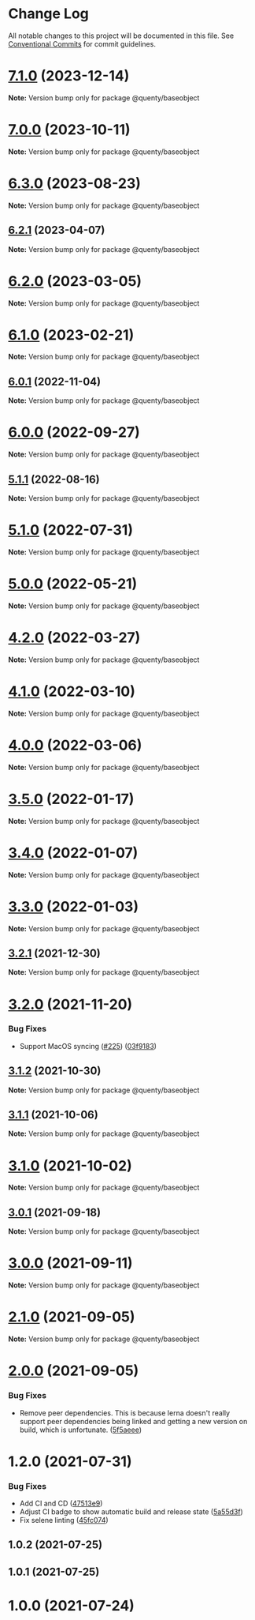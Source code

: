# Change Log

All notable changes to this project will be documented in this file.
See [Conventional Commits](https://conventionalcommits.org) for commit guidelines.

# [7.1.0](https://github.com/Quenty/NevermoreEngine/compare/@quenty/baseobject@7.0.0...@quenty/baseobject@7.1.0) (2023-12-14)

**Note:** Version bump only for package @quenty/baseobject





# [7.0.0](https://github.com/Quenty/NevermoreEngine/compare/@quenty/baseobject@6.3.0...@quenty/baseobject@7.0.0) (2023-10-11)

**Note:** Version bump only for package @quenty/baseobject





# [6.3.0](https://github.com/Quenty/NevermoreEngine/compare/@quenty/baseobject@6.2.1...@quenty/baseobject@6.3.0) (2023-08-23)

**Note:** Version bump only for package @quenty/baseobject





## [6.2.1](https://github.com/Quenty/NevermoreEngine/compare/@quenty/baseobject@6.2.0...@quenty/baseobject@6.2.1) (2023-04-07)

**Note:** Version bump only for package @quenty/baseobject





# [6.2.0](https://github.com/Quenty/NevermoreEngine/compare/@quenty/baseobject@6.1.0...@quenty/baseobject@6.2.0) (2023-03-05)

**Note:** Version bump only for package @quenty/baseobject





# [6.1.0](https://github.com/Quenty/NevermoreEngine/compare/@quenty/baseobject@6.0.1...@quenty/baseobject@6.1.0) (2023-02-21)

**Note:** Version bump only for package @quenty/baseobject





## [6.0.1](https://github.com/Quenty/NevermoreEngine/compare/@quenty/baseobject@6.0.0...@quenty/baseobject@6.0.1) (2022-11-04)

**Note:** Version bump only for package @quenty/baseobject





# [6.0.0](https://github.com/Quenty/NevermoreEngine/compare/@quenty/baseobject@5.1.1...@quenty/baseobject@6.0.0) (2022-09-27)

**Note:** Version bump only for package @quenty/baseobject





## [5.1.1](https://github.com/Quenty/NevermoreEngine/compare/@quenty/baseobject@5.1.0...@quenty/baseobject@5.1.1) (2022-08-16)

**Note:** Version bump only for package @quenty/baseobject





# [5.1.0](https://github.com/Quenty/NevermoreEngine/compare/@quenty/baseobject@5.0.0...@quenty/baseobject@5.1.0) (2022-07-31)

**Note:** Version bump only for package @quenty/baseobject





# [5.0.0](https://github.com/Quenty/NevermoreEngine/compare/@quenty/baseobject@4.2.0...@quenty/baseobject@5.0.0) (2022-05-21)

**Note:** Version bump only for package @quenty/baseobject





# [4.2.0](https://github.com/Quenty/NevermoreEngine/compare/@quenty/baseobject@4.1.0...@quenty/baseobject@4.2.0) (2022-03-27)

**Note:** Version bump only for package @quenty/baseobject





# [4.1.0](https://github.com/Quenty/NevermoreEngine/compare/@quenty/baseobject@4.0.0...@quenty/baseobject@4.1.0) (2022-03-10)

**Note:** Version bump only for package @quenty/baseobject





# [4.0.0](https://github.com/Quenty/NevermoreEngine/compare/@quenty/baseobject@3.5.0...@quenty/baseobject@4.0.0) (2022-03-06)

**Note:** Version bump only for package @quenty/baseobject





# [3.5.0](https://github.com/Quenty/NevermoreEngine/compare/@quenty/baseobject@3.4.0...@quenty/baseobject@3.5.0) (2022-01-17)

**Note:** Version bump only for package @quenty/baseobject





# [3.4.0](https://github.com/Quenty/NevermoreEngine/compare/@quenty/baseobject@3.3.0...@quenty/baseobject@3.4.0) (2022-01-07)

**Note:** Version bump only for package @quenty/baseobject





# [3.3.0](https://github.com/Quenty/NevermoreEngine/compare/@quenty/baseobject@3.2.1...@quenty/baseobject@3.3.0) (2022-01-03)

**Note:** Version bump only for package @quenty/baseobject





## [3.2.1](https://github.com/Quenty/NevermoreEngine/compare/@quenty/baseobject@3.2.0...@quenty/baseobject@3.2.1) (2021-12-30)

**Note:** Version bump only for package @quenty/baseobject





# [3.2.0](https://github.com/Quenty/NevermoreEngine/compare/@quenty/baseobject@3.1.2...@quenty/baseobject@3.2.0) (2021-11-20)


### Bug Fixes

* Support MacOS syncing ([#225](https://github.com/Quenty/NevermoreEngine/issues/225)) ([03f9183](https://github.com/Quenty/NevermoreEngine/commit/03f918392c6a5bdd33f8a17c38de371d1e06c67a))





## [3.1.2](https://github.com/Quenty/NevermoreEngine/compare/@quenty/baseobject@3.1.1...@quenty/baseobject@3.1.2) (2021-10-30)

**Note:** Version bump only for package @quenty/baseobject





## [3.1.1](https://github.com/Quenty/NevermoreEngine/compare/@quenty/baseobject@3.1.0...@quenty/baseobject@3.1.1) (2021-10-06)

**Note:** Version bump only for package @quenty/baseobject





# [3.1.0](https://github.com/Quenty/NevermoreEngine/compare/@quenty/baseobject@3.0.1...@quenty/baseobject@3.1.0) (2021-10-02)

**Note:** Version bump only for package @quenty/baseobject





## [3.0.1](https://github.com/Quenty/NevermoreEngine/compare/@quenty/baseobject@3.0.0...@quenty/baseobject@3.0.1) (2021-09-18)

**Note:** Version bump only for package @quenty/baseobject





# [3.0.0](https://github.com/Quenty/NevermoreEngine/compare/@quenty/baseobject@2.1.0...@quenty/baseobject@3.0.0) (2021-09-11)

**Note:** Version bump only for package @quenty/baseobject





# [2.1.0](https://github.com/Quenty/NevermoreEngine/compare/@quenty/baseobject@2.0.0...@quenty/baseobject@2.1.0) (2021-09-05)

**Note:** Version bump only for package @quenty/baseobject





# [2.0.0](https://github.com/Quenty/NevermoreEngine/compare/@quenty/baseobject@1.2.0...@quenty/baseobject@2.0.0) (2021-09-05)


### Bug Fixes

* Remove peer dependencies. This is because lerna doesn't really support peer dependencies being linked and getting a new version on build, which is unfortunate. ([5f5aeee](https://github.com/Quenty/NevermoreEngine/commit/5f5aeeea8de9975435309e53679f0ef7064f9dd0))





# 1.2.0 (2021-07-31)


### Bug Fixes

* Add CI and CD ([47513e9](https://github.com/Quenty/NevermoreEngine/commit/47513e9b568162707534af132396dd8756947dd3))
* Adjust CI badge to show automatic build and release state ([5a55d3f](https://github.com/Quenty/NevermoreEngine/commit/5a55d3f19bf8d66a760d67da9b56ed47fab74656))
* Fix selene linting ([45fc074](https://github.com/Quenty/NevermoreEngine/commit/45fc07489ee59127ac6582689f19a0e87c1e5b5a))



## 1.0.2 (2021-07-25)



## 1.0.1 (2021-07-25)



# 1.0.0 (2021-07-24)
